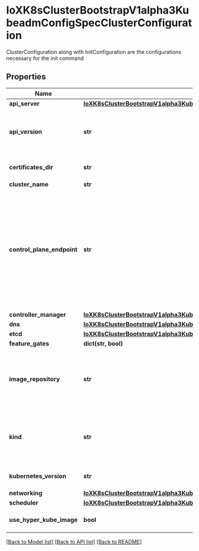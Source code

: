 # IoXK8sClusterBootstrapV1alpha3KubeadmConfigSpecClusterConfiguration

ClusterConfiguration along with InitConfiguration are the configurations necessary for the init command
## Properties
Name | Type | Description | Notes
------------ | ------------- | ------------- | -------------
**api_server** | [**IoXK8sClusterBootstrapV1alpha3KubeadmConfigSpecClusterConfigurationApiServer**](IoXK8sClusterBootstrapV1alpha3KubeadmConfigSpecClusterConfigurationApiServer.md) |  | [optional] 
**api_version** | **str** | APIVersion defines the versioned schema of this representation of an object. Servers should convert recognized schemas to the latest internal value, and may reject unrecognized values. More info: https://git.k8s.io/community/contributors/devel/sig-architecture/api-conventions.md#resources | [optional] 
**certificates_dir** | **str** | CertificatesDir specifies where to store or look for all required certificates. NB: if not provided, this will default to &#x60;/etc/kubernetes/pki&#x60; | [optional] 
**cluster_name** | **str** | The cluster name | [optional] 
**control_plane_endpoint** | **str** | ControlPlaneEndpoint sets a stable IP address or DNS name for the control plane; it can be a valid IP address or a RFC-1123 DNS subdomain, both with optional TCP port. In case the ControlPlaneEndpoint is not specified, the AdvertiseAddress + BindPort are used; in case the ControlPlaneEndpoint is specified but without a TCP port, the BindPort is used. Possible usages are: e.g. In a cluster with more than one control plane instances, this field should be assigned the address of the external load balancer in front of the control plane instances. e.g.  in environments with enforced node recycling, the ControlPlaneEndpoint could be used for assigning a stable DNS to the control plane. NB: This value defaults to the first value in the Cluster object status.apiEndpoints array. | [optional] 
**controller_manager** | [**IoXK8sClusterBootstrapV1alpha3KubeadmConfigSpecClusterConfigurationControllerManager**](IoXK8sClusterBootstrapV1alpha3KubeadmConfigSpecClusterConfigurationControllerManager.md) |  | [optional] 
**dns** | [**IoXK8sClusterBootstrapV1alpha3KubeadmConfigSpecClusterConfigurationDns**](IoXK8sClusterBootstrapV1alpha3KubeadmConfigSpecClusterConfigurationDns.md) |  | [optional] 
**etcd** | [**IoXK8sClusterBootstrapV1alpha3KubeadmConfigSpecClusterConfigurationEtcd**](IoXK8sClusterBootstrapV1alpha3KubeadmConfigSpecClusterConfigurationEtcd.md) |  | [optional] 
**feature_gates** | **dict(str, bool)** | FeatureGates enabled by the user. | [optional] 
**image_repository** | **str** | ImageRepository sets the container registry to pull images from. If empty, &#x60;k8s.gcr.io&#x60; will be used by default; in case of kubernetes version is a CI build (kubernetes version starts with &#x60;ci/&#x60; or &#x60;ci-cross/&#x60;) &#x60;gcr.io/k8s-staging-ci-images&#x60; will be used as a default for control plane components and for kube-proxy, while &#x60;k8s.gcr.io&#x60; will be used for all the other images. | [optional] 
**kind** | **str** | Kind is a string value representing the REST resource this object represents. Servers may infer this from the endpoint the kubernetes.client submits requests to. Cannot be updated. In CamelCase. More info: https://git.k8s.io/community/contributors/devel/sig-architecture/api-conventions.md#types-kinds | [optional] 
**kubernetes_version** | **str** | KubernetesVersion is the target version of the control plane. NB: This value defaults to the Machine object spec.version | [optional] 
**networking** | [**IoXK8sClusterBootstrapV1alpha3KubeadmConfigSpecClusterConfigurationNetworking**](IoXK8sClusterBootstrapV1alpha3KubeadmConfigSpecClusterConfigurationNetworking.md) |  | [optional] 
**scheduler** | [**IoXK8sClusterBootstrapV1alpha3KubeadmConfigSpecClusterConfigurationScheduler**](IoXK8sClusterBootstrapV1alpha3KubeadmConfigSpecClusterConfigurationScheduler.md) |  | [optional] 
**use_hyper_kube_image** | **bool** | UseHyperKubeImage controls if hyperkube should be used for Kubernetes components instead of their respective separate images | [optional] 

[[Back to Model list]](../README.md#documentation-for-models) [[Back to API list]](../README.md#documentation-for-api-endpoints) [[Back to README]](../README.md)



